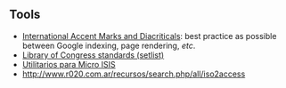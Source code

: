 ## Tools
* [International Accent Marks and Diacriticals](http://www.starr.net/is/type/htmlcodes.html): best practice as possible between Google indexing, page rendering, _etc_.
* [Library of Congress standards (setlist)](https://www.loc.gov/librarians/standards)
* [Utilitarios para Micro ISIS](http://www.santafe-conicet.gov.ar/servicios/isis/utilitarios/manzanos.htm)
* http://www.r020.com.ar/recursos/search.php/all/iso2access